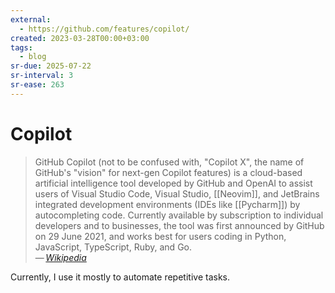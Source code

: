 ```yaml
---
external:
  - https://github.com/features/copilot/
created: 2023-03-28T00:00+03:00
tags:
  - blog
sr-due: 2025-07-22
sr-interval: 3
sr-ease: 263
---
```


# Copilot

> GitHub Copilot (not to be confused with, "Copilot X", the name of GitHub's "vision" for next-gen Copilot features) is a cloud-based artificial intelligence tool developed by GitHub and OpenAI to assist users of Visual Studio Code, Visual Studio, [[Neovim]], and JetBrains integrated development environments (IDEs like [[Pycharm]]) by autocompleting code. Currently available by subscription to individual developers and to businesses, the tool was first announced by GitHub on 29 June 2021, and works best for users coding in Python, JavaScript, TypeScript, Ruby, and Go.\
> — <cite>[Wikipedia](https://en.wikipedia.org/wiki/GitHub_Copilot)</cite>

Currently, I use it mostly to automate repetitive tasks.
